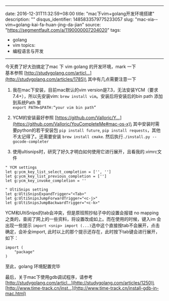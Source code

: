 
---
date: 2016-12-31T11:32:59+08:00
title: "mac下vim&#43;golang开发环境搭建"
description: ""
disqus_identifier: 1485833579775233057
slug: "mac-xia--vim&#43;golang-kai-fa-huan-jing-da-jian"
source: "https://segmentfault.com/a/1190000007204020"
tags: 
- golang 
- vim 
topics:
- 编程语言与开发
---

今天费了好大劲搞定了mac 下 vim golang 的开发环境，mark 一下\
基本参照
[http://studygolang.com/articl...](http://studygolang.com/articles/1785)\
其中有几点需要注意一下

1.  我在mac下安装，目前mac默认的vim
    version是7.3，无法安装YCM（要求7.4+），所以先安装vim:
    `brew install vim`。安装后将安装后的bin path 添加到系统Path 里\
    `export PATH=$PATH:“your vim bin path”`

2.  YCM的安装最好参照
    [https://github.com/Valloric/Y...](https://github.com/Valloric/YouCompleteMe#mac-os-x)\
    其中安装时需要python的若干安装包 `pip install future`,
    `pip install requests`，其他不太记得了。还需要安装
    `brew install cmake`. 然后执行`./install.py --gocode-completer`

3.  使用ultisnips时，研究了好久才明白如何使用它进行展开，且看我的.vimrc文件

<!-- -->

    " YCM settings
    let g:ycm_key_list_select_completion = ['', '']
    let g:ycm_key_list_previous_completion = ['']
    let g:ycm_key_invoke_completion = ''

    " UltiSnips setting
    let g:UltiSnipsExpandTrigger="<Tab>"
    let g:UltiSnipsJumpForwardTrigger="<c-j>"
    let g:UltiSnipsJumpBackwardTrigger="<c-k>"

YCM和UltiSnips的tab会冲突，但是原班照抄帖子中的设置会报错 no mapping
之类的，查阅了网上的一些资料，将设置改成如上。而在使用的时候，键入im
会出现一些提示
`import <snip> import (...)`选中这个直接按tab不会展开，点击确定，会补全import,
此时以上的那个提示还存在，此时按下tab键会进行展开，如下：

    import (
        "package"
    )

至此，golang 环境配置完毕

最后，关于mac下使用gdb调试程序，请参考\
[http://studygolang.com/articl...](http://studygolang.com/articles/1250)\
[http://www.time-track.cn/inst...](http://www.time-track.cn/install-gdb-in-mac.html)

